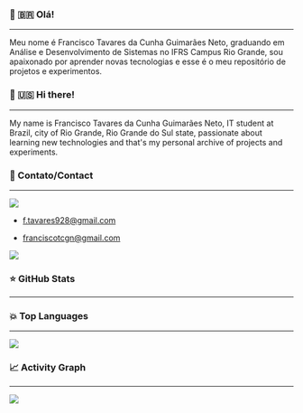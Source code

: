 ### 👋 🇧🇷 Olá!   
---  
  Meu nome é Francisco Tavares da Cunha Guimarães Neto, graduando em Análise e Desenvolvimento de Sistemas no IFRS Campus Rio Grande, sou apaixonado por aprender novas tecnologias e esse é o meu repositório de projetos e experimentos.
  
### 👋 🇺🇸 Hi there!   
---
  My name is Francisco Tavares da Cunha Guimarães Neto, IT student at Brazil, city of Rio Grande, Rio Grande do Sul state, passionate about learning new technologies and that's my personal archive of projects and experiments.


### 💬 Contato/Contact
---
<img src="https://img.shields.io/badge/Gmail-D14836?style=for-the-badge&logo=gmail&logoColor=white" />
  
  - f.tavares928@gmail.com

  - franciscotcgn@gmail.com

<a href="https://www.linkedin.com/in/francisco-tavares-422a33204/"><img src="https://img.shields.io/badge/LinkedIn-0077B5?style=for-the-badge&logo=linkedin&logoColor=white" /></a>


### ⭐ GitHub Stats
---    


### 💥 Top Languages
---
<img src="https://github-readme-stats.vercel.app/api/top-langs/?username=FranciscoTavaresNeto" />

### 📈 Activity Graph
---  
<img src="https://github-readme-streak-stats.herokuapp.com/?user=FranciscoTavaresNeto" />


